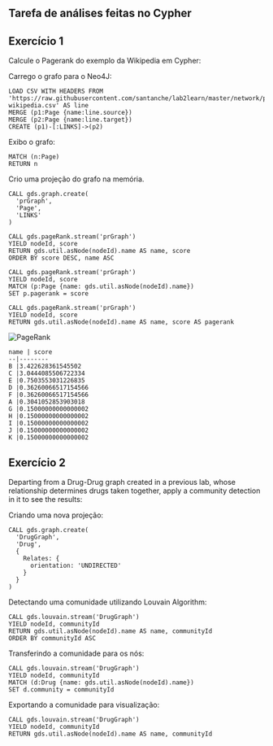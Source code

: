 ## Tarefa de análises feitas no Cypher

## Exercício 1

Calcule o Pagerank do exemplo da Wikipedia em Cypher:

Carrego o grafo para o Neo4J:
~~~cypher
LOAD CSV WITH HEADERS FROM 'https://raw.githubusercontent.com/santanche/lab2learn/master/network/pagerank/pagerank-wikipedia.csv' AS line
MERGE (p1:Page {name:line.source})
MERGE (p2:Page {name:line.target})
CREATE (p1)-[:LINKS]->(p2)
~~~
Exibo o grafo:
~~~
MATCH (n:Page)
RETURN n
~~~
Crio uma projeção do grafo na memória.
~~~
CALL gds.graph.create(
  'prGraph',
  'Page',
  'LINKS'
)
~~~

~~~
CALL gds.pageRank.stream('prGraph')
YIELD nodeId, score
RETURN gds.util.asNode(nodeId).name AS name, score
ORDER BY score DESC, name ASC
~~~

~~~
CALL gds.pageRank.stream('prGraph')
YIELD nodeId, score
MATCH (p:Page {name: gds.util.asNode(nodeId).name})
SET p.pagerank = score
~~~

~~~
CALL gds.pageRank.stream('prGraph')
YIELD nodeId, score
RETURN gds.util.asNode(nodeId).name AS name, score AS pagerank
~~~
![PageRank](images/graph.png)
~~~cypher
name | score
--|--------
B |3.422628361545502
C |3.0444085506722334
E |0.7503553031226835
D |0.36260066517154566
F |0.36260066517154566
A |0.3041052853903018
G |0.15000000000000002
H |0.15000000000000002
I |0.15000000000000002
J |0.15000000000000002
K |0.15000000000000002
~~~

## Exercício 2

Departing from a Drug-Drug graph created in a previous lab, whose relationship determines drugs taken together, apply a community detection in it to see the results:

Criando uma nova projeção:
~~~cypher
CALL gds.graph.create(
  'DrugGraph',
  'Drug',
  {
    Relates: {
      orientation: 'UNDIRECTED'
    }
  }
)
~~~
Detectando uma comunidade utilizando Louvain Algorithm:
~~~
CALL gds.louvain.stream('DrugGraph')
YIELD nodeId, communityId
RETURN gds.util.asNode(nodeId).name AS name, communityId
ORDER BY communityId ASC
~~~
Transferindo a comunidade para os nós:
~~~
CALL gds.louvain.stream('DrugGraph')
YIELD nodeId, communityId
MATCH (d:Drug {name: gds.util.asNode(nodeId).name})
SET d.community = communityId
~~~
Exportando a comunidade para visualização:
~~~
CALL gds.louvain.stream('DrugGraph')
YIELD nodeId, communityId
RETURN gds.util.asNode(nodeId).name AS name, communityId
~~~
